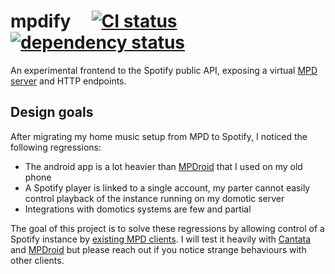 
# mpdify &nbsp; &nbsp; [![CI status](https://github.com/xvello/mpdify/workflows/Continuous%20integration/badge.svg?branch=master)](https://github.com/xvello/mpdify/actions) [![dependency status](https://deps.rs/repo/github/xvello/mpdify/status.svg)](https://deps.rs/repo/github/xvello/mpdify)

An experimental frontend to the Spotify public API, exposing a virtual [MPD server](https://www.musicpd.org/doc/html/protocol.html) and HTTP endpoints.

## Design goals

After migrating my home music setup from MPD to Spotify, I noticed the following regressions:
  - The android app is a lot heavier than [MPDroid](https://github.com/abarisain/dmix/blob/master/README.md) that I used on my old phone
  - A Spotify player is linked to a single account, my parter cannot easily control playback of the instance running on my domotic server
  - Integrations with domotics systems are few and partial

The goal of this project is to solve these regressions by allowing control of a Spotify instance by [existing MPD clients](https://www.musicpd.org/clients/).
I will test it heavily with [Cantata](https://github.com/CDrummond/cantata/blob/master/README.md) and [MPDroid](https://github.com/abarisain/dmix/blob/master/README.md)
but please reach out if you notice strange behaviours with other clients.

